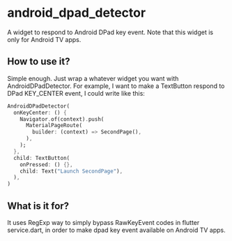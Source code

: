 # android_dpad_detector

A widget to respond to Android DPad key event. Note that this widget is only for Android TV apps.

## How to use it?

Simple enough. Just wrap a whatever widget you want with AndroidDPadDetector. For example, I want to make a TextButton respond to DPad KEY_CENTER event, I could write like this:

```dart
AndroidDPadDetector(
  onKeyCenter: () {
    Navigator.of(context).push(
      MaterialPageRoute(
        builder: (context) => SecondPage(),
      ),
    );
  },
  child: TextButton(
    onPressed: () {},
    child: Text("Launch SecondPage"),
  ),
)
```

## What is it for?

It uses RegExp way to simply bypass RawKeyEvent codes in flutter service.dart, in order to make dpad key event available on Android TV apps.
